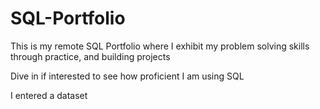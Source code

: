 # SQL-Portfolio
This is my remote SQL Portfolio where I exhibit my problem solving skills through practice, and building projects

Dive in if interested to see how proficient I am using SQL

I entered a dataset
